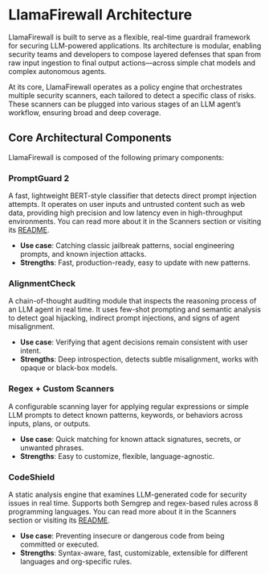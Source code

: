# LlamaFirewall Architecture

LlamaFirewall is built to serve as a flexible, real-time guardrail framework for securing LLM-powered applications. Its architecture is modular, enabling security teams and developers to compose layered defenses that span from raw input ingestion to final output actions—across simple chat models and complex autonomous agents.

At its core, LlamaFirewall operates as a policy engine that orchestrates multiple security scanners, each tailored to detect a specific class of risks. These scanners can be plugged into various stages of an LLM agent’s workflow, ensuring broad and deep coverage.

## Core Architectural Components

LlamaFirewall is composed of the following primary components:

### PromptGuard 2
A fast, lightweight BERT-style classifier that detects direct prompt injection attempts. It operates on user inputs and untrusted content such as web data, providing high precision and low latency even in high-throughput environments. You can read more about it in the Scanners section or visiting its [README](https://github.com/meta-llama/PurpleLlama/blob/main/Prompt-Guard/README.md).

- **Use case**: Catching classic jailbreak patterns, social engineering prompts, and known injection attacks.
- **Strengths**: Fast, production-ready, easy to update with new patterns.

### AlignmentCheck
A chain-of-thought auditing module that inspects the reasoning process of an LLM agent in real time. It uses few-shot prompting and semantic analysis to detect goal hijacking, indirect prompt injections, and signs of agent misalignment.

- **Use case**: Verifying that agent decisions remain consistent with user intent.
- **Strengths**: Deep introspection, detects subtle misalignment, works with opaque or black-box models.

### Regex + Custom Scanners
A configurable scanning layer for applying regular expressions or simple LLM prompts to detect known patterns, keywords, or behaviors across inputs, plans, or outputs.

- **Use case**: Quick matching for known attack signatures, secrets, or unwanted phrases.
- **Strengths**: Easy to customize, flexible, language-agnostic.

### CodeShield
A static analysis engine that examines LLM-generated code for security issues in real time. Supports both Semgrep and regex-based rules across 8 programming languages. You can read more about it in the Scanners section or visiting its [README](https://github.com/meta-llama/PurpleLlama/blob/main/CodeShield/README.md).

- **Use case**: Preventing insecure or dangerous code from being committed or executed.
- **Strengths**: Syntax-aware, fast, customizable, extensible for different languages and org-specific rules.
